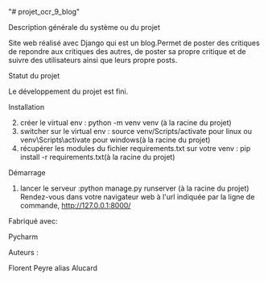 "# projet_ocr_9_blog" 

Description générale du système ou du projet

Site web réalisé avec Django qui est un blog.Permet de poster des critiques de repondre aux critiques
des autres, de poster sa propre critique et de suivre des utilisateurs ainsi que leurs  propre posts.

Statut du projet

Le développement du projet est fini.

Installation

2. créer le virtual env : python -m venv venv (à la racine du projet)
3. switcher sur le virtual env : source venv/Scripts/activate pour linux ou venv\Scripts\activate pour windows(à la racine du projet)
4. récupérer les modules du fichier requirements.txt sur votre venv : pip install -r requirements.txt(à la racine du projet)

Démarrage

1. lancer le serveur :python manage.py runserver (à la racine du projet)
Rendez-vous dans votre navigateur web à l'url indiquée par la ligne de commande, http://127.0.0.1:8000/

Fabriqué avec:

Pycharm

Auteurs :

Florent Peyre alias Alucard